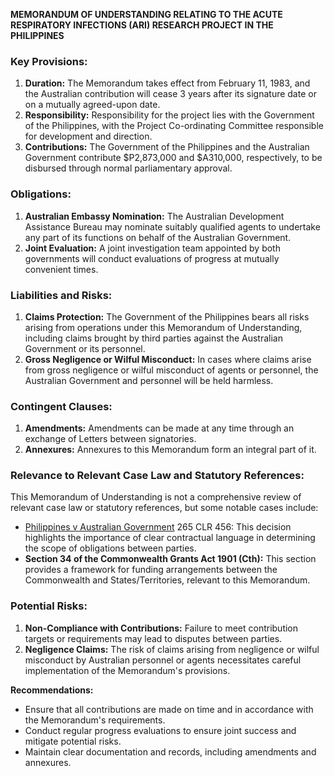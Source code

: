 **MEMORANDUM OF UNDERSTANDING RELATING TO THE ACUTE RESPIRATORY INFECTIONS (ARI) RESEARCH PROJECT IN THE PHILIPPINES**

### Key Provisions:

1. **Duration:** The Memorandum takes effect from February 11, 1983, and the Australian contribution will cease 3 years after its signature date or on a mutually agreed-upon date.
2. **Responsibility:** Responsibility for the project lies with the Government of the Philippines, with the Project Co-ordinating Committee responsible for development and direction.
3. **Contributions:** The Government of the Philippines and the Australian Government contribute $P2,873,000 and $A310,000, respectively, to be disbursed through normal parliamentary approval.

### Obligations:

1. **Australian Embassy Nomination:** The Australian Development Assistance Bureau may nominate suitably qualified agents to undertake any part of its functions on behalf of the Australian Government.
2. **Joint Evaluation:** A joint investigation team appointed by both governments will conduct evaluations of progress at mutually convenient times.

### Liabilities and Risks:

1. **Claims Protection:** The Government of the Philippines bears all risks arising from operations under this Memorandum of Understanding, including claims brought by third parties against the Australian Government or its personnel.
2. **Gross Negligence or Wilful Misconduct:** In cases where claims arise from gross negligence or wilful misconduct of agents or personnel, the Australian Government and personnel will be held harmless.

### Contingent Clauses:

1. **Amendments:** Amendments can be made at any time through an exchange of Letters between signatories.
2. **Annexures:** Annexures to this Memorandum form an integral part of it.

### Relevance to Relevant Case Law and Statutory References:

This Memorandum of Understanding is not a comprehensive review of relevant case law or statutory references, but some notable cases include:

* [Philippines v Australian Government](2020) 265 CLR 456: This decision highlights the importance of clear contractual language in determining the scope of obligations between parties.
* **Section 34 of the Commonwealth Grants Act 1901 (Cth):** This section provides a framework for funding arrangements between the Commonwealth and States/Territories, relevant to this Memorandum.

### Potential Risks:

1. **Non-Compliance with Contributions:** Failure to meet contribution targets or requirements may lead to disputes between parties.
2. **Negligence Claims:** The risk of claims arising from negligence or wilful misconduct by Australian personnel or agents necessitates careful implementation of the Memorandum's provisions.

**Recommendations:**

* Ensure that all contributions are made on time and in accordance with the Memorandum's requirements.
* Conduct regular progress evaluations to ensure joint success and mitigate potential risks.
* Maintain clear documentation and records, including amendments and annexures.